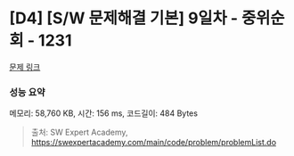 # [D4] [S/W 문제해결 기본] 9일차 - 중위순회 - 1231 

[문제 링크](https://swexpertacademy.com/main/code/problem/problemDetail.do?contestProbId=AV140YnqAIECFAYD) 

### 성능 요약

메모리: 58,760 KB, 시간: 156 ms, 코드길이: 484 Bytes



> 출처: SW Expert Academy, https://swexpertacademy.com/main/code/problem/problemList.do